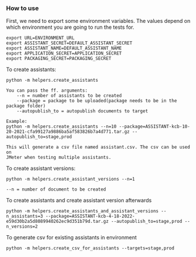 ### How to use

First, we need to export some environment variables. The values depend on which environment you are going to run the tests for.

	export URL=ENVIRONMENT_URL 
	export ASSISTANT_SECRET=DEFAULT_ASSISTANT_SECRET
	export ASSISTANT_NAME=DEFAULT_ASSISTANT_NAME
	export APPLICATION_SECRET=APPLICATION_SECRET
	export PACKAGING_SECRET=PACKAGING_SECRET

To create assistants:
    
    python -m helpers.create_assistants
    
    You can pass the ff. arguments:
        --n = number of assistants to be created
        --package = package to be uploaded(package needs to be in the package folder)
        --autopublish_to = autopublish documents to target

    Example:
    python -m helpers.create_assistants --n=10 --package=ASSISTANT-kcb-10-20-2021-cfa99127a9886ba5af583826b7a4d771.tar.gz --autopublish_to=stage,prod

    This will generate a csv file named assistant.csv. The csv can be used on 
    JMeter when testing multiple assistants.
	

To create assistant versions:
    
    python -m helpers.create_assistant_versions --n=1

    --n = number of document to be created


To create assistants and create assistant version afterwards

    python -m helpers.create_assistants_and_assistant_versions --n_assistants=3 --package=ASSISTANT-kcb-4-18-2022-e59d30b2a5d8089940262ec9d351b79d.tar.gz --autopublish_to=stage,prod --n_versions=2

To generate csv for existing assistants in environment

    python -m helpers.create_csv_for_assistants --targets=stage,prod